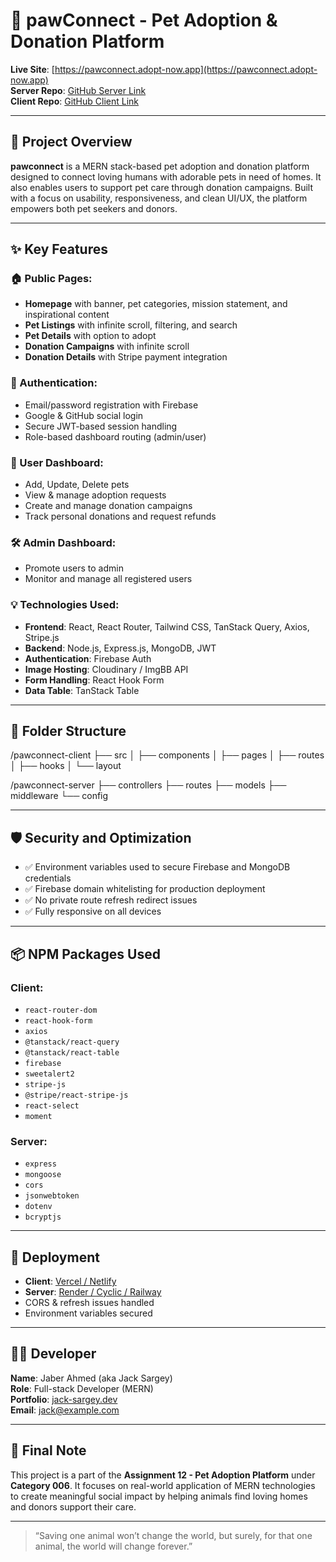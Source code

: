 # 🐾 pawConnect - Pet Adoption & Donation Platform

**Live Site**: [https://pawconnect.adopt-now.app](https://pawconnect.adopt-now.app)  
**Server Repo**: [GitHub Server Link](https://github.com/yourusername/pawconnect-server)  
**Client Repo**: [GitHub Client Link](https://github.com/yourusername/pawconnect-client)

---

## 🌟 Project Overview

**pawconnect** is a MERN stack-based pet adoption and donation platform designed to connect loving humans with adorable pets in need of homes. It also enables users to support pet care through donation campaigns. Built with a focus on usability, responsiveness, and clean UI/UX, the platform empowers both pet seekers and donors.

---

## ✨ Key Features

### 🏠 Public Pages:
- **Homepage** with banner, pet categories, mission statement, and inspirational content
- **Pet Listings** with infinite scroll, filtering, and search
- **Pet Details** with option to adopt
- **Donation Campaigns** with infinite scroll
- **Donation Details** with Stripe payment integration

### 👤 Authentication:
- Email/password registration with Firebase
- Google & GitHub social login
- Secure JWT-based session handling
- Role-based dashboard routing (admin/user)

### 🧑 User Dashboard:
- Add, Update, Delete pets
- View & manage adoption requests
- Create and manage donation campaigns
- Track personal donations and request refunds

### 🛠️ Admin Dashboard:
- Promote users to admin
- Monitor and manage all registered users

### 💡 Technologies Used:
- **Frontend**: React, React Router, Tailwind CSS, TanStack Query, Axios, Stripe.js
- **Backend**: Node.js, Express.js, MongoDB, JWT
- **Authentication**: Firebase Auth
- **Image Hosting**: Cloudinary / ImgBB API
- **Form Handling**: React Hook Form
- **Data Table**: TanStack Table

---

## 📁 Folder Structure



/pawconnect-client
├── src
│ ├── components
│ ├── pages
│ ├── routes
│ ├── hooks
│ └── layout

/pawconnect-server
├── controllers
├── routes
├── models
├── middleware
└── config





---

## 🛡️ Security and Optimization

- ✅ Environment variables used to secure Firebase and MongoDB credentials
- ✅ Firebase domain whitelisting for production deployment
- ✅ No private route refresh redirect issues
- ✅ Fully responsive on all devices

---

## 📦 NPM Packages Used

### Client:
- `react-router-dom`
- `react-hook-form`
- `axios`
- `@tanstack/react-query`
- `@tanstack/react-table`
- `firebase`
- `sweetalert2`
- `stripe-js`
- `@stripe/react-stripe-js`
- `react-select`
- `moment`

### Server:
- `express`
- `mongoose`
- `cors`
- `jsonwebtoken`
- `dotenv`
- `bcryptjs`

---

## 🚀 Deployment

- **Client**: [Vercel / Netlify](https://vercel.com/)
- **Server**: [Render / Cyclic / Railway](https://render.com/)
- CORS & refresh issues handled
- Environment variables secured

---

## 🙋‍♂️ Developer

**Name**: Jaber Ahmed (aka Jack Sargey)  
**Role**: Full-stack Developer (MERN)  
**Portfolio**: [jack-sargey.dev](https://jack-sargey.dev)  
**Email**: jack@example.com

---

## 📌 Final Note

This project is a part of the **Assignment 12 - Pet Adoption Platform** under **Category 006**. It focuses on real-world application of MERN technologies to create meaningful social impact by helping animals find loving homes and donors support their care.

---

> “Saving one animal won’t change the world, but surely, for that one animal, the world will change forever.”

